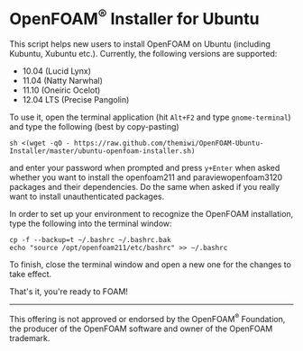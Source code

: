 OpenFOAM<sup>&reg;</sup> Installer for Ubuntu
=============================================

This script helps new users to install OpenFOAM on Ubuntu (including Kubuntu,
Xubuntu etc.). Currently, the following versions are supported:

* 10.04 (Lucid Lynx)
* 11.04 (Natty Narwhal)
* 11.10 (Oneiric Ocelot)
* 12.04 LTS (Precise Pangolin)

To use it, open the terminal application (hit `Alt+F2` and type
`gnome-terminal`) and type the following (best by copy-pasting)

    sh <(wget -qO - https://raw.github.com/themiwi/OpenFOAM-Ubuntu-Installer/master/ubuntu-openfoam-installer.sh)

and enter your password when prompted and press `y+Enter` when asked whether
you want to install the openfoam211 and paraviewopenfoam3120 packages and their
dependencies. Do the same when asked if you really want to install
unauthenticated packages.

In order to set up your environment to recognize the OpenFOAM installation,
type the following into the terminal window:

    cp -f --backup=t ~/.bashrc ~/.bashrc.bak
    echo "source /opt/openfoam211/etc/bashrc" >> ~/.bashrc

To finish, close the terminal window and open a new one for the changes to take
effect.

That's it, you're ready to FOAM!

-------------------------------------------------------------------------------

This offering is not  approved  or endorsed by the OpenFOAM<sup>&reg;</sup>
Foundation, the producer of the OpenFOAM software and owner of the OpenFOAM
trademark.
